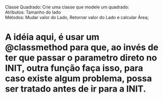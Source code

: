 Classe Quadrado: Crie uma classe que modele um quadrado:<br>
Atributos: Tamanho do lado<br>
Métodos: Mudar valor do Lado, Retornar valor do Lado e calcular Área;<br>

# A idéia aqui, é usar um @classmethod para que, ao invés de ter que passar o parametro direto no INIT, outra função faça isso, para caso existe algum problema, possa ser tratado antes de ir para a INIT.
